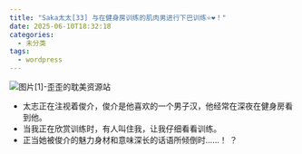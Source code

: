 ```yaml
---
title: "Saka太太[33] 与在健身房训练的肌肉男进行下巴训练⭐❤️！"
date: 2025-06-10T18:32:18
categories:
  - 未分类
tags:
  - wordpress
---
```


![图片[1]-歪歪的耽美资源站](/images/saka%e5%a4%aa%e5%a4%aa33-%e4%b8%8e%e5%9c%a8%e5%81%a5%e8%ba%ab%e6%88%bf%e8%ae%ad%e7%bb%83%e7%9a%84%e8%82%8c%e8%82%89%e7%94%b7%e8%bf%9b%e8%a1%8c%e4%b8%8b%e5%b7%b4%e8%ae%ad%e7%bb%83%e2%ad%90%e2%9d%a4-0.jpg)

*   太志正在注视着俊介，俊介是他喜欢的一个男子汉，他经常在深夜在健身房看到他。
*   当我正在欣赏训练时，有人叫住我，让我仔细看看训练。
*   正当她被俊介的魅力身材和意味深长的话语所倾倒时……！ ？

